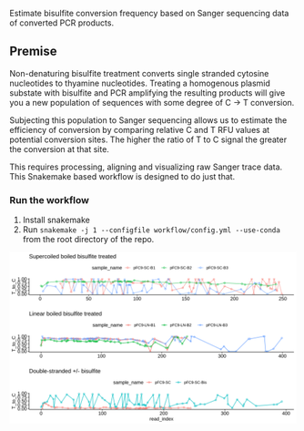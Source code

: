 Estimate bisulfite conversion frequency based on Sanger sequencing data
of converted PCR products.

## Premise

Non-denaturing bisulfite treatment converts single stranded cytosine nucleotides
to thyamine nucleotides. Treating a homogenous plasmid substate with
bisulfite and PCR amplifying the resulting products will give you a new
population of sequences with some degree of C -> T conversion.

Subjecting this population to Sanger sequencing allows us to estimate the
efficiency of conversion by comparing relative C and T RFU values at potential
conversion sites. The higher the ratio of T to C signal the greater the conversion
at that site.

This requires processing, aligning and visualizing raw Sanger trace data. This
Snakemake based workflow is designed to do just that.

### Run the workflow

1. Install snakemake
2. Run `snakemake -j 1 --configfile workflow/config.yml --use-conda` from the root directory of the repo.

![](assets/test.conversionPlots.png)